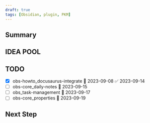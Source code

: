 ```yaml
---
draft: true
tags: [Obsidian, plugin, PKM]
---
```

## Summary


## IDEA POOL


## TODO

- [x] obs-howto_docusaurus-integrate 📅 2023-09-08 ✅ 2023-09-14
- [ ] obs-core_daily-notes 📅 2023-09-15 
- [ ] obs_task-management 📅 2023-09-17 
- [ ] obs-core_properties 📅 2023-09-19 

## Next Step
